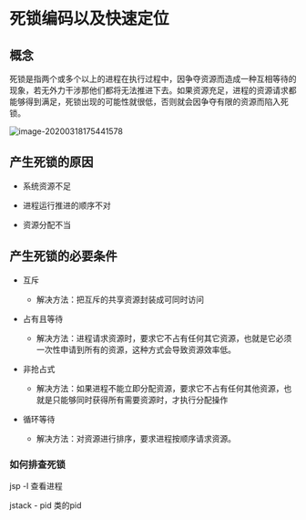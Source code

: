 # 死锁编码以及快速定位



## 概念

死锁是指两个或多个以上的进程在执行过程中，因争夺资源而造成一种互相等待的现象，若无外力干涉那他们都将无法推进下去。如果资源充足，进程的资源请求都能够得到满足，死锁出现的可能性就很低，否则就会因争夺有限的资源而陷入死锁。

![image-20200318175441578](http://note.moguit.cn/%E6%A0%A1%E6%8B%9B%E9%9D%A2%E8%AF%95/JUC/11_%E6%AD%BB%E9%94%81%E7%BC%96%E7%A0%81%E5%8F%8A%E5%BF%AB%E9%80%9F%E5%AE%9A%E4%BD%8D/images/image-20200318175441578.png)



## 产生死锁的原因

- 系统资源不足

- 进程运行推进的顺序不对

- 资源分配不当

  

## 产生死锁的必要条件

- 互斥
  - 解决方法：把互斥的共享资源封装成可同时访问

- 占有且等待
  - 解决方法：进程请求资源时，要求它不占有任何其它资源，也就是它必须一次性申请到所有的资源，这种方式会导致资源效率低。

- 非抢占式
  - 解决方法：如果进程不能立即分配资源，要求它不占有任何其他资源，也就是只能够同时获得所有需要资源时，才执行分配操作
- 循环等待
  - 解决方法：对资源进行排序，要求进程按顺序请求资源。



### 如何排查死锁

jsp -l 查看进程

jstack - pid 类的pid

